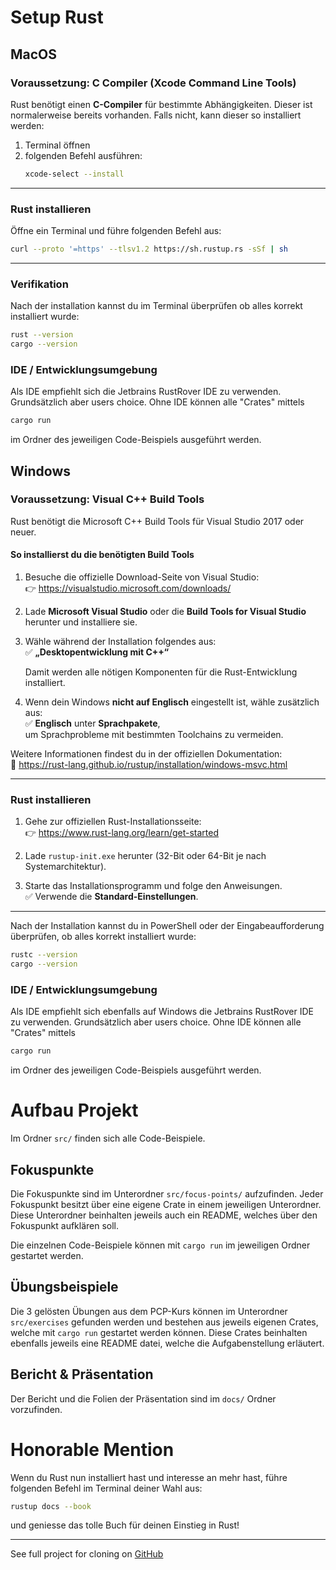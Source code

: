 # Setup Rust
## MacOS
### Voraussetzung: C Compiler (Xcode Command Line Tools)

Rust benötigt einen **C-Compiler** für bestimmte Abhängigkeiten. Dieser ist normalerweise bereits vorhanden. Falls nicht, kann dieser so installiert werden:

1. Terminal öffnen
2. folgenden Befehl ausführen:
    ```sh
    xcode-select --install
    ```

---

### Rust installieren
Öffne ein Terminal und führe folgenden Befehl aus:
```sh
curl --proto '=https' --tlsv1.2 https://sh.rustup.rs -sSf | sh
```

---

### Verifikation
Nach der installation kannst du im Terminal überprüfen ob alles korrekt installiert wurde:

```sh
rust --version
cargo --version
```

### IDE / Entwicklungsumgebung
Als IDE empfiehlt sich die Jetbrains RustRover IDE zu verwenden. Grundsätzlich aber users choice.
Ohne IDE können alle "Crates" mittels
```sh
cargo run
```
im Ordner des jeweiligen Code-Beispiels ausgeführt werden.

## Windows
### Voraussetzung: Visual C++ Build Tools

Rust benötigt die Microsoft C++ Build Tools für Visual Studio 2017 oder neuer.

#### So installierst du die benötigten Build Tools

1. Besuche die offizielle Download-Seite von Visual Studio:  
   👉 https://visualstudio.microsoft.com/downloads/

2. Lade **Microsoft Visual Studio** oder die **Build Tools for Visual Studio** herunter und installiere sie.

3. Wähle während der Installation folgendes aus:  
   ✅ **„Desktopentwicklung mit C++“**

   Damit werden alle nötigen Komponenten für die Rust-Entwicklung installiert.

4. Wenn dein Windows **nicht auf Englisch** eingestellt ist, wähle zusätzlich aus:  
   ✅ **Englisch** unter **Sprachpakete**,  
   um Sprachprobleme mit bestimmten Toolchains zu vermeiden.

Weitere Informationen findest du in der offiziellen Dokumentation:  
🔗 https://rust-lang.github.io/rustup/installation/windows-msvc.html

---

### Rust installieren

1. Gehe zur offiziellen Rust-Installationsseite:  
   👉 https://www.rust-lang.org/learn/get-started

2. Lade `rustup-init.exe` herunter (32-Bit oder 64-Bit je nach Systemarchitektur).

3. Starte das Installationsprogramm und folge den Anweisungen.  
   ✅ Verwende die **Standard-Einstellungen**.

---

Nach der Installation kannst du in PowerShell oder der Eingabeaufforderung überprüfen, ob alles korrekt installiert wurde:

```sh
rustc --version
cargo --version
```

### IDE / Entwicklungsumgebung
Als IDE empfiehlt sich ebenfalls auf Windows die Jetbrains RustRover IDE zu verwenden. Grundsätzlich aber users choice.
Ohne IDE können alle "Crates" mittels
```sh
cargo run
```
im Ordner des jeweiligen Code-Beispiels ausgeführt werden.

# Aufbau Projekt
Im Ordner `src/` finden sich alle Code-Beispiele.

## Fokuspunkte
Die Fokuspunkte sind im Unterordner `src/focus-points/` aufzufinden.
Jeder Fokuspunkt besitzt über eine eigene Crate in einem jeweiligen Unterordner. Diese Unterordner beinhalten jeweils auch ein README, welches über den Fokuspunkt aufklären soll.

Die einzelnen Code-Beispiele können mit `cargo run` im jeweiligen Ordner gestartet werden.

## Übungsbeispiele
Die 3 gelösten Übungen aus dem PCP-Kurs können im Unterordner `src/exercises` gefunden werden und bestehen aus jeweils eigenen Crates, welche mit `cargo run` gestartet werden können.
Diese Crates beinhalten ebenfalls jeweils eine README datei, welche die Aufgabenstellung erläutert.

## Bericht & Präsentation
Der Bericht und die Folien der Präsentation sind im `docs/` Ordner vorzufinden.

# Honorable Mention
Wenn du Rust nun installiert hast und interesse an mehr hast, führe folgenden Befehl im Terminal deiner Wahl aus:
```sh
rustup docs --book
```
und geniesse das tolle Buch für deinen Einstieg in Rust!

---
See full project for cloning on [GitHub](https://github.com/kwstnr/hslu-pcp-rust)
